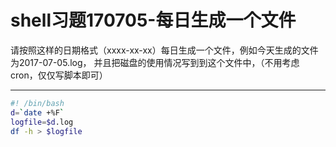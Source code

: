 # shell习题170705-每日生成一个文件

请按照这样的日期格式（xxxx-xx-xx）每日生成一个文件，例如今天生成的文件为2017-07-05.log， 并且把磁盘的使用情况写到到这个文件中，（不用考虑cron，仅仅写脚本即可）

---

```bash
#! /bin/bash
d=`date +%F`
logfile=$d.log
df -h > $logfile
```



